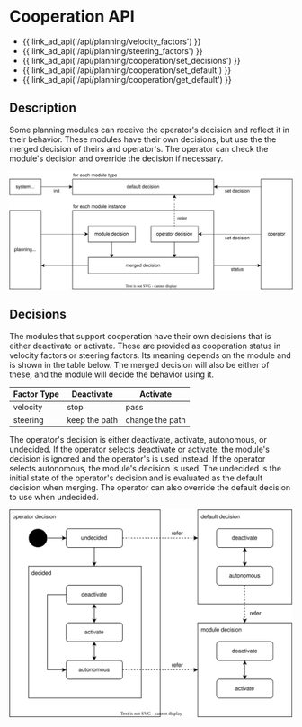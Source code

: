 # Cooperation API

- {{ link_ad_api('/api/planning/velocity_factors') }}
- {{ link_ad_api('/api/planning/steering_factors') }}
- {{ link_ad_api('/api/planning/cooperation/set_decisions') }}
- {{ link_ad_api('/api/planning/cooperation/set_default') }}
- {{ link_ad_api('/api/planning/cooperation/get_default') }}

## Description

Some planning modules can receive the operator's decision and reflect it in their behavior.
These modules have their own decisions, but use the the merged decision of theirs and operator's.
The operator can check the module's decision and override the decision if necessary.

![cooperation-architecture](./docs/cooperation-architecture.drawio.svg)

## Decisions

The modules that support cooperation have their own decisions that is either deactivate or activate.
These are provided as cooperation status in velocity factors or steering factors.
Its meaning depends on the module and is shown in the table below.
The merged decision will also be either of these, and the module will decide the behavior using it.

| Factor Type | Deactivate    | Activate        |
| ----------- | ------------- | --------------- |
| velocity    | stop          | pass            |
| steering    | keep the path | change the path |

The operator's decision is either deactivate, activate, autonomous, or undecided.
If the operator selects deactivate or activate, the module's decision is ignored and the operator's is used instead.
If the operator selects autonomous, the module's decision is used.
The undecided is the initial state of the operator's decision and is evaluated as the default decision when merging.
The operator can also override the default decision to use when undecided.

![cooperation-state](./docs/cooperation-state.drawio.svg)
